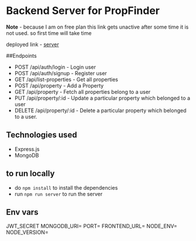 # Backend Server for PropFinder

**Note** - because I am on free plan this link gets unactive after some time it is not used. so first time will take time

deployed link - [server](https://reunion-api-xq0y.onrender.com/api)

##Endpoints

- POST /api/auth/login - Login user
- POST /api/auth/signup - Register user
- GET /api/list-properties - Get all properties
- POST /api/property - Add a Property
- GET /api/property - Fetch all properties belong to a user
- PUT /api/property/:id - Update a particular property which belonged to a user
- DELETE /api/property/:id - Delete a particular property which belonged to a user.

## Technologies used

- Express.js
- MongoDB

## to run locally

- do `npm install` to install the dependencies
- run `npm run server` to run the server

## Env vars

JWT_SECRET
MONGODB_URI=
PORT=
FRONTEND_URL=
NODE_ENV=
NODE_VERSION=
